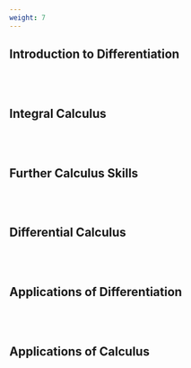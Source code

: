 ```yaml
---
weight: 7
---
```


## Introduction to Differentiation
<br><br>

## Integral Calculus
<br><br>

## Further Calculus Skills
<br><br>

## Differential Calculus
<br><br>

## Applications of Differentiation
<br><br>

## Applications of Calculus
<br><br>